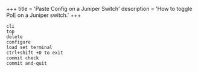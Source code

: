 +++
title  = 'Paste Config on a Juniper Switch'
description = 'How to toggle PoE on a Juniper switch.'
+++

```
cli
top
delete
configure
load set terminal 
ctrl+shift +D to exit
commit check
commit and-quit
```
